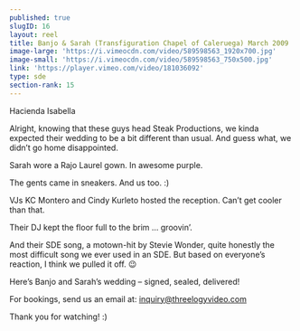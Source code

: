 ```yaml
---
published: true
slugID: 16
layout: reel
title: Banjo & Sarah (Transfiguration Chapel of Caleruega) March 2009
image-large: 'https://i.vimeocdn.com/video/589598563_1920x700.jpg'
image-small: 'https://i.vimeocdn.com/video/589598563_750x500.jpg'
link: 'https://player.vimeo.com/video/181036092'
type: sde
section-rank: 15
---
```

Hacienda Isabella

Alright, knowing that these guys head Steak Productions, we kinda expected their wedding to be a bit different than usual. And guess what, we didn’t go home disappointed.

Sarah wore a Rajo Laurel gown. In awesome purple.

The gents came in sneakers. And us too. :)

VJs KC Montero and Cindy Kurleto hosted the reception. Can’t get cooler than that.

Their DJ kept the floor full to the brim … groovin’.

And their SDE song, a motown-hit by Stevie Wonder, quite honestly the most difficult song we ever used in an SDE. But based on everyone’s reaction, I think we pulled it off. 😉

Here’s Banjo and Sarah’s wedding – signed, sealed, delivered! 

For bookings, send us an email at: inquiry@threelogyvideo.com

Thank you for watching! :)
